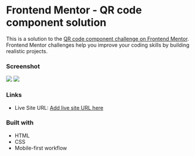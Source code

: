 # Frontend Mentor - QR code component solution

This is a solution to the [QR code component challenge on Frontend Mentor](https://www.frontendmentor.io/challenges/qr-code-component-iux_sIO_H). Frontend Mentor challenges help you improve your coding skills by building realistic projects. 

### Screenshot

![](design/desktop-design.jpg)
![](design/mobile-design.jpg)

### Links

- Live Site URL: [Add live site URL here](https://your-live-site-url.com)

### Built with

- HTML
- CSS
- Mobile-first workflow